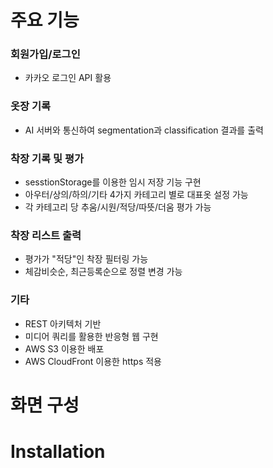# 주요 기능
### 회원가입/로그인
- 카카오 로그인 API 활용
### 옷장 기록
- AI 서버와 통신하여 segmentation과 classification 결과를 출력
### 착장 기록 및 평가
- sesstionStorage를 이용한 임시 저장 기능 구현
- 아우터/상의/하의/기타 4가지 카테고리 별로 대표옷 설정 가능
- 각 카테고리 당 추움/시원/적당/따뜻/더움 평가 가능
### 착장 리스트 출력
- 평가가 "적당"인 착장 필터링 가능
- 체감비슷순, 최근등록순으로 정렬 변경 가능
### 기타
- REST 아키텍처 기반
- 미디어 쿼리를 활용한 반응형 웹 구현
- AWS S3 이용한 배포
- AWS CloudFront 이용한 https 적용

# 화면 구성

# Installation
